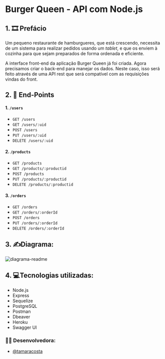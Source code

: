 # Burger Queen - API com Node.js


## 1. 🎞 Prefácio

Um pequeno restaurante de hamburgueres, que está crescendo, necessita de um
sistema para realizar pedidos usando um _tablet_, e que os enviem à
cozinha para que sejam preparados de forma ordenada e eficiente.

A interface front-end da aplicação Burger Queen já foi criada. Agora
precisamos criar o back-end para manejar os dados. Neste caso, isso será
feito através de uma API rest que será compatível com as requisições
vindas do front.


## 2. 🎯 End-Points
#### 1. `/users`

* `GET /users`
* `GET /users/:uid`
* `POST /users`
* `PUT /users/:uid`
* `DELETE /users/:uid`

#### 2. `/products`

* `GET /products`
* `GET /products/:productid`
* `POST /products`
* `PUT /products/:productid`
* `DELETE /products/:productid`

#### 3. `/orders`

* `GET /orders`
* `GET /orders/:orderId`
* `POST /orders`
* `PUT /orders/:orderId`
* `DELETE /orders/:orderId`


## 3. ✍Diagrama:
![diagrama-readme](https://user-images.githubusercontent.com/75817559/139188952-bfc01cbf-1cc0-4dac-a74a-49663976be63.png)

## 4. 💻Tecnologias utilizadas:
* Node.js
* Express
* Sequelize
* PostgreSQL
* Postman
* Dbeaver
* Heroku
* Swagger UI

### 👩‍💻 Desenvolvedora:
- [@tamaracosta](https://www.github.com/tamaracosta) 
